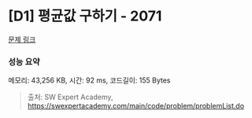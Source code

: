 # [D1] 평균값 구하기 - 2071 

[문제 링크](https://swexpertacademy.com/main/code/problem/problemDetail.do?contestProbId=AV5QRnJqA5cDFAUq) 

### 성능 요약

메모리: 43,256 KB, 시간: 92 ms, 코드길이: 155 Bytes



> 출처: SW Expert Academy, https://swexpertacademy.com/main/code/problem/problemList.do